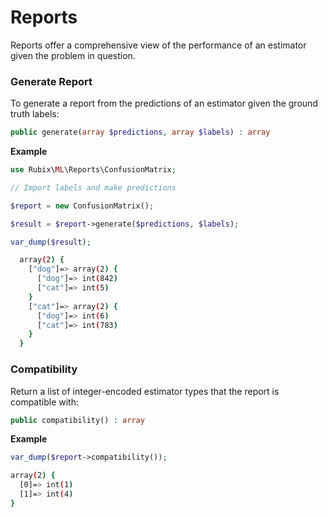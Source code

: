 # Reports
Reports offer a comprehensive view of the performance of an estimator given the problem in question.

### Generate Report
To generate a report from the predictions of an estimator given the ground truth labels:
```php
public generate(array $predictions, array $labels) : array
```

**Example**

```php
use Rubix\ML\Reports\ConfusionMatrix;

// Import labels and make predictions

$report = new ConfusionMatrix();

$result = $report->generate($predictions, $labels);

var_dump($result);
```

```sh
  array(2) {
    ["dog"]=> array(2) {
      ["dog"]=> int(842)
      ["cat"]=> int(5)
    }
    ["cat"]=> array(2) {
      ["dog"]=> int(6)
      ["cat"]=> int(783)
    }
  }
```

### Compatibility
Return a list of integer-encoded estimator types that the report is compatible with:
```php
public compatibility() : array
```

**Example**
```php
var_dump($report->compatibility());
```

```sh
array(2) {
  [0]=> int(1)
  [1]=> int(4)
}
```